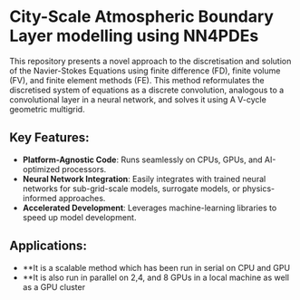 # City-Scale Atmospheric Boundary Layer modelling using NN4PDEs

This repository presents a novel approach to the discretisation and solution of the Navier-Stokes Equations using finite difference (FD), finite volume (FV), and finite element methods (FE). This method reformulates the discretised system of equations as a discrete convolution, analogous to a convolutional layer in a neural network, and solves it using A V-cycle geometric multigrid.

## Key Features:
- **Platform-Agnostic Code**: Runs seamlessly on CPUs, GPUs, and AI-optimized processors.
- **Neural Network Integration**: Easily integrates with trained neural networks for sub-grid-scale models, surrogate models, or physics-informed approaches.
- **Accelerated Development**: Leverages machine-learning libraries to speed up model development.

## Applications:
- **It is a scalable method which has been run in serial on CPU and GPU
- **It is also run in parallel on 2,4, and 8 GPUs in a local machine as well as a GPU cluster

